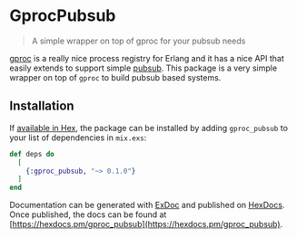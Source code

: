 # GprocPubsub

> A simple wrapper on top of gproc for your pubsub needs

[gproc](https://github.com/uwiger/gproc/) is a really nice process registry for Erlang
and it has a nice API that easily extends to support simple
[pubsub](https://github.com/uwiger/gproc/wiki/Publish-subscribe-with-gproc).
This package is a very simple wrapper on top of `gproc` to build
pubsub based systems.

## Installation

If [available in Hex](https://hex.pm/docs/publish), the package can be installed
by adding `gproc_pubsub` to your list of dependencies in `mix.exs`:

```elixir
def deps do
  [
    {:gproc_pubsub, "~> 0.1.0"}
  ]
end
```

Documentation can be generated with [ExDoc](https://github.com/elixir-lang/ex_doc)
and published on [HexDocs](https://hexdocs.pm). Once published, the docs can
be found at [https://hexdocs.pm/gproc_pubsub](https://hexdocs.pm/gproc_pubsub).

